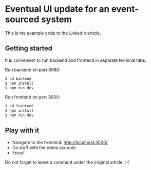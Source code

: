 # Eventual UI update for an event-sourced system

This is the example code to the LinkedIn article.

## Getting started

It is convenient to run backend and frontend in separate terminal tabs.

Run backend on port 8080:

```bash
$ cd backend
$ npm install
$ npm run dev
```

Run frontend on port 3000:

```bash
$ cd frontend
$ npm install
$ npm run dev
```

## Play with it

* Navigate to the frontend: [http://localhost:3000/](http://localhost:3000/)
* Do stuff with the demo account.
* Enjoy!

Do not forget to leave a comment under the original article. :-)
